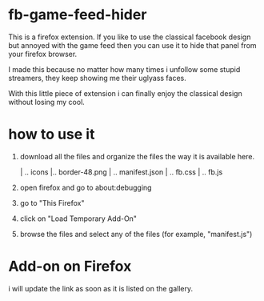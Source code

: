 # fb-game-feed-hider
This is a firefox extension. If you like to use the classical facebook design but annoyed with the game feed then you can use it to hide that panel from your firefox browser. 

I made this because no matter how many times i unfollow some stupid streamers, they keep showing me their uglyass faces.

With this little piece of extension i can finally enjoy the classical design without losing my cool. 

# how to use it

1. download all the files and organize the files the way it is available here. 

   | .. icons
       |.. border-48.png
   | .. manifest.json
   | .. fb.css 
   | .. fb.js

2. open firefox and go to about:debugging 

3. go to "This Firefox"

4. click on "Load Temporary Add-On"

5. browse the files and select any of the files (for example, "manifest.js") 

# Add-on on Firefox

i will update the link as soon as it is listed on the gallery. 
